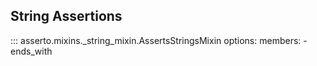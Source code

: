 ## String Assertions


::: asserto.mixins._string_mixin.AssertsStringsMixin
    options:
        members:
            - ends_with
